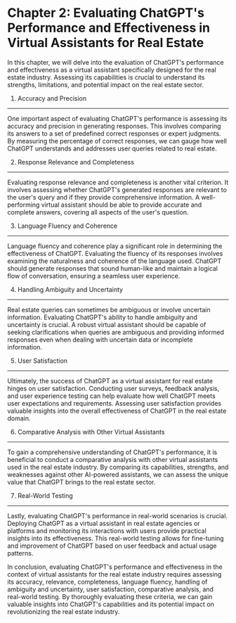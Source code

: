 Chapter 2: Evaluating ChatGPT's Performance and Effectiveness in Virtual Assistants for Real Estate
===================================================================================================

In this chapter, we will delve into the evaluation of ChatGPT's performance and effectiveness as a virtual assistant specifically designed for the real estate industry. Assessing its capabilities is crucial to understand its strengths, limitations, and potential impact on the real estate sector.

1. Accuracy and Precision
-------------------------

One important aspect of evaluating ChatGPT's performance is assessing its accuracy and precision in generating responses. This involves comparing its answers to a set of predefined correct responses or expert judgments. By measuring the percentage of correct responses, we can gauge how well ChatGPT understands and addresses user queries related to real estate.

2. Response Relevance and Completeness
--------------------------------------

Evaluating response relevance and completeness is another vital criterion. It involves assessing whether ChatGPT's generated responses are relevant to the user's query and if they provide comprehensive information. A well-performing virtual assistant should be able to provide accurate and complete answers, covering all aspects of the user's question.

3. Language Fluency and Coherence
---------------------------------

Language fluency and coherence play a significant role in determining the effectiveness of ChatGPT. Evaluating the fluency of its responses involves examining the naturalness and coherence of the language used. ChatGPT should generate responses that sound human-like and maintain a logical flow of conversation, ensuring a seamless user experience.

4. Handling Ambiguity and Uncertainty
-------------------------------------

Real estate queries can sometimes be ambiguous or involve uncertain information. Evaluating ChatGPT's ability to handle ambiguity and uncertainty is crucial. A robust virtual assistant should be capable of seeking clarifications when queries are ambiguous and providing informed responses even when dealing with uncertain data or incomplete information.

5. User Satisfaction
--------------------

Ultimately, the success of ChatGPT as a virtual assistant for real estate hinges on user satisfaction. Conducting user surveys, feedback analysis, and user experience testing can help evaluate how well ChatGPT meets user expectations and requirements. Assessing user satisfaction provides valuable insights into the overall effectiveness of ChatGPT in the real estate domain.

6. Comparative Analysis with Other Virtual Assistants
-----------------------------------------------------

To gain a comprehensive understanding of ChatGPT's performance, it is beneficial to conduct a comparative analysis with other virtual assistants used in the real estate industry. By comparing its capabilities, strengths, and weaknesses against other AI-powered assistants, we can assess the unique value that ChatGPT brings to the real estate sector.

7. Real-World Testing
---------------------

Lastly, evaluating ChatGPT's performance in real-world scenarios is crucial. Deploying ChatGPT as a virtual assistant in real estate agencies or platforms and monitoring its interactions with users provide practical insights into its effectiveness. This real-world testing allows for fine-tuning and improvement of ChatGPT based on user feedback and actual usage patterns.

In conclusion, evaluating ChatGPT's performance and effectiveness in the context of virtual assistants for the real estate industry requires assessing its accuracy, relevance, completeness, language fluency, handling of ambiguity and uncertainty, user satisfaction, comparative analysis, and real-world testing. By thoroughly evaluating these criteria, we can gain valuable insights into ChatGPT's capabilities and its potential impact on revolutionizing the real estate industry.
